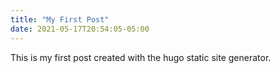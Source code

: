 ```yaml
---
title: "My First Post"
date: 2021-05-17T20:54:05-05:00
---
```


This is my first post created with the hugo static site generator.